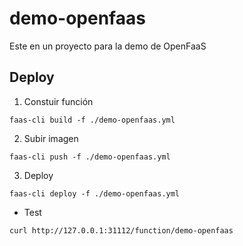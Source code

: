 # demo-openfaas

Este en un proyecto para la demo de OpenFaaS

## Deploy

1. Constuir función

```
faas-cli build -f ./demo-openfaas.yml
```

2. Subir imagen

```
faas-cli push -f ./demo-openfaas.yml
```

3. Deploy

```
faas-cli deploy -f ./demo-openfaas.yml
```

* Test

```
curl http://127.0.0.1:31112/function/demo-openfaas
```
